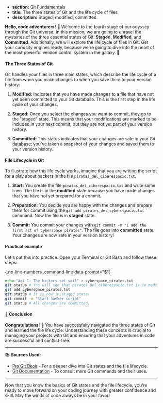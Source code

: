 * **section:** Git Fundamentals
* **title:** The three states of Git and the life cycle of files
* **description:** Staged, modified, committed.

**Hello, code adventurers!** 🌟 Welcome to the fourth stage of our odyssey through the Git universe. In this mission, we are going to unravel the mysteries of the three essential states of Git: **Staged**, **Modified**, and **Committed**. Additionally, we will explore the life cycle of files in Git. Get your curiosity engines ready, because we're going to dive into the heart of the most powerful version control system in the galaxy. 🚀

#### The Three States of Git

Git handles your files in three main states, which describe the life cycle of a file from when you make changes to when you save them to your version history:

1. **Modified:** Indicates that you have made changes to a file that have not yet been committed to your Git database. This is the first step in the life cycle of your changes.
   
2. **Staged:** Once you select the changes you want to commit, they go to the "staged" state. This means that your modifications are marked to be included in your next commit, but they are not yet part of your version history.
   
3. **Committed:** This status indicates that your changes are safe in your Git database; you've taken a snapshot of your changes and saved them to your version history.

#### File Lifecycle in Git

To illustrate how this life cycle works, imagine that you are writing the script for a play about hackers in the file `piratas_del_ciberespacio.txt`.

1. **Start:** You create the file `piratas_del_ciberespacio.txt` and write some lines. The file is in the **modified** state because you have made changes that you have not yet prepared for a commit.

2. **Preparation:** You decide you are happy with the changes and prepare them for commit using the `git add pirates_del_cyberespacio.txt` command. Now the file is in **staged** state.

3. **Commit:** You commit your changes with `git commit -m "I add the first act of cyberspace pirates"`. The file goes into **committed** state. Your changes are now safe in your version history!

#### Practical example

Let's put this into practice. Open your Terminal or Git Bash and follow these steps:

{.no-line-numbers .command-line data-prompt="$"}
```bash
echo "Act 1: The hackers set sail" > cyberspace_pirates.txt
git status # You will see that pirates_del_ciberespacio.txt is in modified status.
git add cyberspace_pirates.txt
git status # It is now in staged state.
git commit -m "Start hacker script"
git status # All changes are committed.
```

#### 🤔 Conclusion

**Congratulations!** 🎉 You have successfully navigated the three states of Git and learned the file life cycle. Understanding these concepts is crucial to managing your projects with Git and ensuring that your adventures in code are successful and conflict-free.

---

📚 **Sources Used:**

- [Pro Git Book](https://git-scm.com/book/en/v2) - For a deeper dive into Git states and the file lifecycle.
- [Git Documentation](https://git-scm.com/doc) - To consult more Git commands and their uses.

---

Now that you know the basics of Git states and the file lifecycle, you're ready to move forward on your coding journey with greater confidence and skill. May the winds of code always be in your favor!
